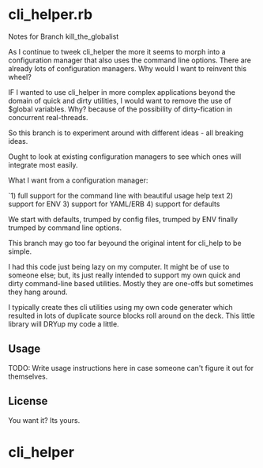 # cli_helper.rb

Notes for Branch kill_the_globalist

As I continue to tweek cli_helper the more it seems to morph into
a configuration manager that also uses the command line options.
There are already lots of configuration managers.  Why would I
want to reinvent this wheel?

IF I wanted to use cli_helper in more complex applications beyond
the domain of quick and dirty utilities, I would want to remove
the use of $global variables.  Why?  because of the possibility
of dirty-fication in concurrent real-threads.

So this branch is to experiment around with different ideas - all
breaking ideas.

Ought to look at existing configuration managers to see which ones
will integrate most easily.

What I want from a configuration manager:

`1) full support for the command line with beautiful usage help text
 2) support for ENV
 3) support for YAML/ERB
 4) support for defaults

We start with defaults, trumped by config files, trumped by ENV
finally trumped by command line options.

This branch may go too far beyound the original intent for cli_help to
be simple.





I had this code just being lazy on my computer.  It might be of use
to someone else; but, its just really intended to support my own
quick and dirty command-line based utilities.  Mostly they are one-offs
but sometimes they hang around.

I typically create thes cli utilities using my own code generater which
resulted in lots of duplicate source blocks roll around on the deck.  This
little library will DRYup my code a little.


## Usage

TODO: Write usage instructions here in case someone can't figure it out
      for themselves.


## License

You want it?  Its yours.
# cli_helper
